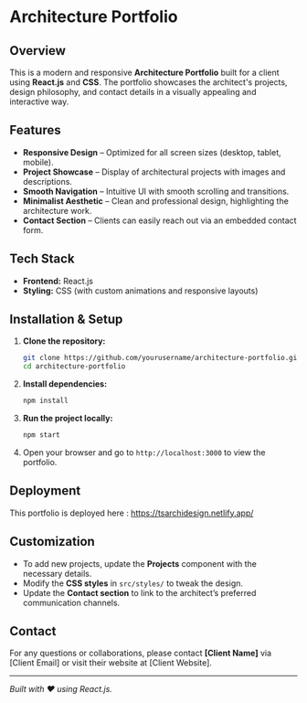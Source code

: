 # Architecture Portfolio

## Overview
This is a modern and responsive **Architecture Portfolio** built for a client using **React.js** and **CSS**. The portfolio showcases the architect's projects, design philosophy, and contact details in a visually appealing and interactive way.

## Features
- **Responsive Design** – Optimized for all screen sizes (desktop, tablet, mobile).
- **Project Showcase** – Display of architectural projects with images and descriptions.
- **Smooth Navigation** – Intuitive UI with smooth scrolling and transitions.
- **Minimalist Aesthetic** – Clean and professional design, highlighting the architecture work.
- **Contact Section** – Clients can easily reach out via an embedded contact form.

## Tech Stack
- **Frontend:** React.js
- **Styling:** CSS (with custom animations and responsive layouts)

## Installation & Setup
1. **Clone the repository:**
   ```sh
   git clone https://github.com/yourusername/architecture-portfolio.git
   cd architecture-portfolio
   ```
2. **Install dependencies:**
   ```sh
   npm install
   ```
3. **Run the project locally:**
   ```sh
   npm start
   ```
4. Open your browser and go to `http://localhost:3000` to view the portfolio.
## Deployment
This portfolio is deployed here : https://tsarchidesign.netlify.app/

## Customization
- To add new projects, update the **Projects** component with the necessary details.
- Modify the **CSS styles** in `src/styles/` to tweak the design.
- Update the **Contact section** to link to the architect’s preferred communication channels.

## Contact
For any questions or collaborations, please contact **[Client Name]** via [Client Email] or visit their website at [Client Website].

---
*Built with ❤️ using React.js.*

